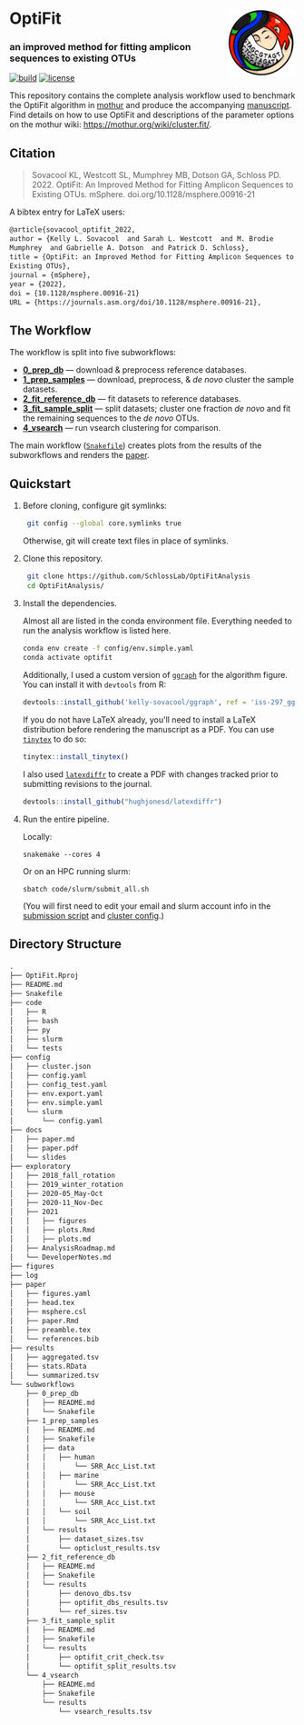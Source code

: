 # OptiFit <a href='http://github.com/SchlossLab/Sovacool_OptiFit_2021/'><img src='https://raw.githubusercontent.com/mothur/logo/master/mothur_RGB.png' align="right" height="120" /></a>

### an improved method for fitting amplicon sequences to existing OTUs

[![build](https://github.com/SchlossLab/Sovacool_OptiFit_2021/actions/workflows/build.yml/badge.svg)](https://github.com/SchlossLab/Sovacool_OptiFit_2021/actions/workflows/build.yml)
[![license](https://img.shields.io/badge/license-MIT-blue.svg)](https://github.com/SchlossLab/Sovacool_OptiFit_2021/blob/main/LICENSE.md)

This repository contains the complete analysis workflow used to benchmark the
OptiFit algorithm in [mothur](https://github.com/mothur/mothur)
and produce the accompanying [manuscript](docs/paper.pdf).
Find details on how to use OptiFit and descriptions of the parameter options on
the mothur wiki: https://mothur.org/wiki/cluster.fit/.

## Citation


> Sovacool KL, Westcott SL, Mumphrey MB, Dotson GA, Schloss PD. 
> 2022. OptiFit: An Improved Method for Fitting Amplicon Sequences to Existing OTUs. 
> mSphere. doi.org/10.1128/msphere.00916-21


A bibtex entry for LaTeX users:

```
@article{sovacool_optifit_2022,
author = {Kelly L. Sovacool  and Sarah L. Westcott  and M. Brodie Mumphrey  and Gabrielle A. Dotson  and Patrick D. Schloss},
title = {OptiFit: an Improved Method for Fitting Amplicon Sequences to Existing OTUs},
journal = {mSphere},
year = {2022},
doi = {10.1128/msphere.00916-21}
URL = {https://journals.asm.org/doi/10.1128/msphere.00916-21},
```

## The Workflow

The workflow is split into five subworkflows:

- **[0_prep_db](subworkflows/0_prep_db)** — download & preprocess reference
    databases.
- **[1_prep_samples](subworkflows/1_prep_samples)** — download, preprocess, &
    _de novo_ cluster the sample datasets.
- **[2_fit_reference_db](subworkflows/2_fit_reference_db)** — fit datasets to
    reference databases.
- **[3_fit_sample_split](subworkflows/3_fit_sample_split)** — split datasets;
    cluster one fraction _de novo_ and fit the remaining sequences to the
    _de novo_ OTUs.
- **[4_vsearch](subworkflows/4_vsearch)** — run vsearch clustering for
    comparison.

The main workflow ([`Snakefile`](Snakefile)) creates plots from the results of
the subworkflows and renders the [paper](paper).

## Quickstart

1. Before cloning, configure git symlinks:
   
   ```bash
    git config --global core.symlinks true
    ```
    Otherwise, git will create text files in place of symlinks.
    
1. Clone this repository.
   
   ```bash
    git clone https://github.com/SchlossLab/OptiFitAnalysis
    cd OptiFitAnalysis/
    ```
    
1. Install the dependencies.
    
    Almost all are listed in the conda environment file.
    Everything needed to run the analysis workflow is listed here.
    ```bash
    conda env create -f config/env.simple.yaml
    conda activate optifit
    ```
    
    Additionally, I used a custom version of
    [`ggraph`](https://ggraph.data-imaginist.com/)
    for the algorithm figure.
    You can install it with `devtools` from R:
    ```r
    devtools::install_github('kelly-sovacool/ggraph', ref = 'iss-297_ggtext')
    ```
    
    If you do not have LaTeX already, you'll need to install a LaTeX
    distribution before rendering the manuscript as a PDF.
    You can use [`tinytex`](https://yihui.org/tinytex/)
    to do so:
    ```r
    tinytex::install_tinytex()
    ```

    I also used [`latexdiffr`](https://github.com/hughjonesd/latexdiffr) 
    to create a PDF with changes tracked prior to
    submitting revisions to the journal.
    ```r
    devtools::install_github("hughjonesd/latexdiffr")
    ```
    
1. Run the entire pipeline.

    Locally:
    ```
    snakemake --cores 4
    ```
    
    Or on an HPC running slurm:
    ```
    sbatch code/slurm/submit_all.sh
    ```
    (You will first need to edit your email and slurm account info in the
    [submission script](code/slurm/)
    and [cluster config](config/cluster.json).)

## Directory Structure

```
.
├── OptiFit.Rproj
├── README.md
├── Snakefile
├── code
│   ├── R
│   ├── bash
│   ├── py
│   ├── slurm
│   └── tests
├── config
│   ├── cluster.json
│   ├── config.yaml
│   ├── config_test.yaml
│   ├── env.export.yaml
│   ├── env.simple.yaml
│   └── slurm
│       └── config.yaml
├── docs
│   ├── paper.md
│   ├── paper.pdf
│   └── slides
├── exploratory
│   ├── 2018_fall_rotation
│   ├── 2019_winter_rotation
│   ├── 2020-05_May-Oct
│   ├── 2020-11_Nov-Dec
│   ├── 2021
│   │   ├── figures
│   │   ├── plots.Rmd
│   │   ├── plots.md
│   ├── AnalysisRoadmap.md
│   └── DeveloperNotes.md
├── figures
├── log
├── paper
│   ├── figures.yaml
│   ├── head.tex
│   ├── msphere.csl
│   ├── paper.Rmd
│   ├── preamble.tex
│   └── references.bib
├── results
│   ├── aggregated.tsv
│   ├── stats.RData
│   └── summarized.tsv
└── subworkflows
    ├── 0_prep_db
    │   ├── README.md
    │   └── Snakefile
    ├── 1_prep_samples
    │   ├── README.md
    │   ├── Snakefile
    │   ├── data
    │   │   ├── human
    │   │       └── SRR_Acc_List.txt
    │   │   ├── marine
    │   │       └── SRR_Acc_List.txt
    │   │   ├── mouse
    │   │       └── SRR_Acc_List.txt
    │   │   └── soil
    │   │       └── SRR_Acc_List.txt
    │   └── results
    │       ├── dataset_sizes.tsv
    │       └── opticlust_results.tsv
    ├── 2_fit_reference_db
    │   ├── README.md
    │   ├── Snakefile
    │   └── results
    │       ├── denovo_dbs.tsv
    │       ├── optifit_dbs_results.tsv
    │       └── ref_sizes.tsv
    ├── 3_fit_sample_split
    │   ├── README.md
    │   ├── Snakefile
    │   └── results
    │       ├── optifit_crit_check.tsv
    │       └── optifit_split_results.tsv
    └── 4_vsearch
        ├── README.md
        ├── Snakefile
        └── results
            └── vsearch_results.tsv
```
